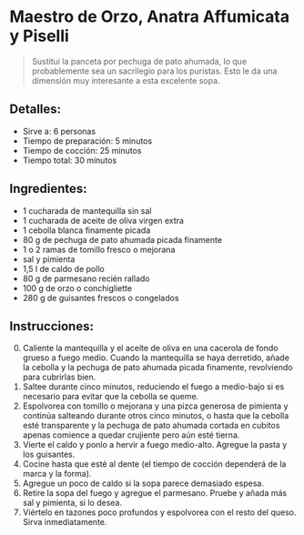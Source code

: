 # Maestro de Orzo, Anatra Affumicata y Piselli

> Sustituí la panceta por pechuga de pato ahumada, lo que probablemente sea un sacrilegio para los puristas. Esto le da una dimensión muy interesante a esta excelente sopa.

## Detalles:
* Sirve a: 6 personas
* Tiempo de preparación: 5 minutos
* Tiempo de cocción: 25 minutos
* Tiempo total: 30 minutos

## Ingredientes:
* 1 cucharada de mantequilla sin sal
* 1 cucharada de aceite de oliva virgen extra
* 1 cebolla blanca finamente picada
* 80 g de pechuga de pato ahumada picada finamente
* 1 o 2 ramas de tomillo fresco o mejorana
* sal y pimienta
* 1,5 l de caldo de pollo
* 80 g de parmesano recién rallado
* 100 g de orzo o conchigliette
* 280 g de guisantes frescos o congelados

## Instrucciones:
0. Caliente la mantequilla y el aceite de oliva en una cacerola de fondo grueso a fuego medio. Cuando la mantequilla se haya derretido, añade la cebolla y la pechuga de pato ahumada picada finamente, revolviendo para cubrirlas bien.
1. Saltee durante cinco minutos, reduciendo el fuego a medio-bajo si es necesario para evitar que la cebolla se queme. 
2. Espolvorea con tomillo o mejorana y una pizca generosa de pimienta y continúa salteando durante otros cinco minutos, o hasta que la cebolla esté transparente y la pechuga de pato ahumada cortada en cubitos apenas comience a quedar crujiente pero aún esté tierna.
3. Vierte el caldo y ponlo a hervir a fuego medio-alto. Agregue la pasta y los guisantes.
4. Cocine hasta que esté al dente (el tiempo de cocción dependerá de la marca y la forma).
5. Agregue un poco de caldo si la sopa parece demasiado espesa.
6. Retire la sopa del fuego y agregue el parmesano. Pruebe y añada más sal y pimienta, si lo desea.
7. Viértelo en tazones poco profundos y espolvorea con el resto del queso. Sirva inmediatamente. 

